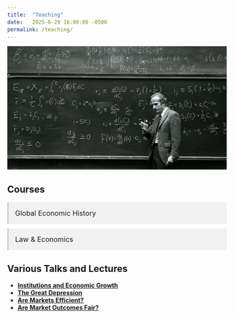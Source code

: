 ```yaml
---
title:  "Teaching"
date:   2025-6-29 16:00:00 -0500
permalink: /teaching/
---
```


![Becker](/assets/images/Becker.jpg)

## Courses

<details class="accordion">
  <summary>Global Economic History</summary>
  
  This set of lecture notes is the backbone of an undergraduate course on global economic history and political economy. I will link to the slidedecks as I develop the material.
  
<ul class="no-bullets">
  <li> 1. <a href="/assets/documents/HPE Slides/MalthusianEconomy.pdf">The Malthusian Economy</a></li>
  <li> 2. Violence and Social Orders</li>
  <li> 3. The Neolithic Revolution</li>
  <li> 4. The Origins of the State</li>
  <li> 5. Ancient Empires</li>
  <li> 6. Classical Greece</li>
  <li> 7. Ancient Rome</li>
  <li> 8. Ancient and Medieval China</li>
  <li> 9. The Islamic World</li>
  <li> 10. The Commercial Revolution</li>
  <li> 11. Feudal Political Economy</li>
  <li> 12. The Printing Press</li>
  <li> 13. The Protestant Reformation</li>
  <li> 14. The Rise of the Modern Nation-State</li>
  <li> 15. The Development of Representative Institutions</li>
  <li> 16. The Dutch Golden Age</li>
  <li> 17. The Origins of Political Liberalism</li>
  <li> 18. The British Industrial Revolution</li>
  <li> 19. Catching Up, Falling Behind</li>
  <li> 20. Life and Death in the People's Republics</li>
  <li> 21. America in the Twentieth Century</li>
</ul>
</details>

<details class="accordion">
  <summary>Law & Economics</summary>
  This set of lecture notes is the backbone of an introductory course on law and economics for undergraduates. Many of them have multiple parts. I will link to the slidedecks as I develop the material.
  
  <ul class="no-bullets">
  <li> 1. The Economics of Property</li>
  <li> 2. The Economics of Torts</li>
  <li> 3. The Economics of Contracts</li>
  <li> 4. The Economics of Dispute Resolution</li>
  <li> 5. The Economics of the Legal System </li>
  <li> 6. The Economics of Crime and Punishment</li>
  <li> 7. The Economics of Legislation and Regulation</li>
  <li> 8. The Economics of the Absurd</li>
</ul>
</details>


## Various Talks and Lectures

- [**Institutions and Economic Growth**](/assets/documents/s/UR_Institutions_Growth.pdf)  
- [**The Great Depression**](/assets/documents/s/GreatDepression.pdf)
- [**Are Markets Efficient?**](/assets/documents/s/MC_5_Efficiency.pdf)
- [**Are Market Outcomes Fair?**](/assets/documents/s/MC_4_Inequality.pdf)

<style>
  details.accordion {
    margin-top: 10px;
    background-color: #f1f1f1;
    border: none;
    border-left: 3px solid #ccc;
    padding: 0;
    font-size: 16px;
  }

  details.accordion[open] {
    background-color: #fafafa;
  }

  details.accordion summary {
    cursor: pointer;
    padding: 15px;
    font-size: 16px;
    list-style: none;
  }

  details.accordion summary::-webkit-details-marker {
    display: none;
  }

  details.accordion > *:not(summary) {
    padding: 0 15px 15px;
  }

  details.accordion a {
    color: #336699;
    text-decoration: none;
  }

  details.accordion a:hover {
    text-decoration: underline;
  }
  
 .no-bullets {
    list-style-type: none;
    padding-left: 0;
    margin-left: 0;
    font-size: 16px;
  }

</style>
